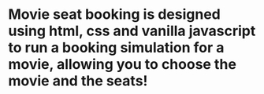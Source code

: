 # Movie seat booking is designed using html, css and vanilla javascript to run a booking simulation for a movie, allowing you to choose the movie and the seats!
